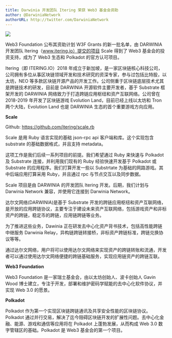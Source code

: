 ```yaml
---
title: Darwinia 开发团队 Itering 荣获 Web3 基金会资助
author: @DarwiniaNetwork
authorURL: http://twitter.com/DarwiniaNetwork
---
```


![](assets/doc15-1.jpeg)

Web3 Foundation 公布其资助计划 W3F Grants 的新一批名单，由 DARWINIA 开发团队 Itering（www.itering.io）提交的项目 Scale 得到了 Web3 基金会的投资支持，成为了 Web3 生态和 Polkadot 的官方认可项目。

<!--truncate-->

Itering（即 ITERING.IO）2018 年成立于新加坡，是一家区块链核心科技公司，公司拥有多位从事区块链领域开发和技术研究的资深专家，参与过包括⽐特股，以太坊，NEO 等多款区块链开源产品的开发工作。公司侧重于区块链底层技术尤其是跨链技术的研发，目前是 DARWINIA 开源软件主要开发者，基于 Substrate 框架开发的 DARWINIA 网络致力于打造跨链应用枢纽和资产互联网络。公司曾在 2018-2019 年开发了区块链游戏 Evolution Land，目前已经上线以太坊和 Tron 两个大陆，Evolution Land 也是 DARWINIA 生态的首个重要游戏方向应用。

**Scale**

Github: https://github.com/itering/scale.rb

Scale 是用 Ruby 语言实现的基础 json-rpc api 客户端和库。这个实现包含 substrate 的基础数据格式，并且支持 metadata。

这项工作是我们后续一系列项目的前提。我们希望通过 Ruby 来快速与 Polkadot 及 Substrate 连接，并利用我们现有的 Ruby 经验快速开发基于 Polkadot 或 Substrate 的应用程序。我们打算开发一些以 Substrtate 为基础的网路游戏。其中后端应用打算采用 Ruby，并且通过 rpc 与节点交互以及同步数据。

Scale 项目是由 DARWINIA 的开发团队 Itering 开发。后期，我们计划与 Darwinia Network 兼容，并使用它连接到 Darwinia Network。


达尔文网络(DARWINIA)是基于 Substrate 开发的跨链应用枢纽和资产互联网络，是开放的应用跨链协议，主要专注于建设未来资产互联网络，包括游戏资产和非标资产的跨链，稳定币的跨链，应用链跨链等业务。

为了推进这些业务，Dawinia 正在研发去中心化资产背书技术，包括高性能跨链中继服务 Darwinia Relay，异构链跨链转接桥，非标资产跨链标准，跨链兑换协议等等。


通过达尔文网络，用户将可以使用达尔文网络来实现资产的跨链转账和流通，开发者可以通过使用达尔文网络便捷的跨链基础服务，实现应用链资产的跨链互联。

**Web3 Foundation**

Web3 Foundation 是一家瑞士基金会，由以太坊创始人、波卡创始人 Gavin Wood 博士建立，专注于开发，部署和维护密码学赋能的去中心化软件协议，并实现 Web 3.0 的愿景。

**Polkadot**


Polkadot 作为第一个实现区块链跨链通讯及共享安全性能的区块链协议。Polkadot 通过并行交易，解决了迄今阻碍区块链开发的扩展性问题。去中心化金融、能源、游戏和通信等应用将在 Polkadot 上蓬勃发展，从而构成 Web 3.0 数字管辖区的基础。Polkadot 是 Web3 基金会的第一个项目。
